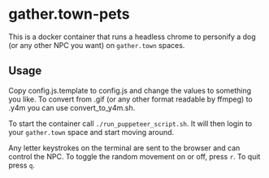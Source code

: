 # gather.town-pets

This is a docker container that runs a headless chrome to personify a dog (or any other NPC you want)
on `gather.town` spaces.

## Usage

Copy config.js.template to config.js and change the values to something you like.
To convert from .gif (or any other format readable by ffmpeg) to .y4m you can use convert_to_y4m.sh.

To start the container call `./run_puppeteer_script.sh`.
It will then login to your `gather.town` space and start moving around.

Any letter keystrokes on the terminal are sent to the browser and can control the NPC.
To toggle the random movement on or off, press `r`.
To quit press `q`.
